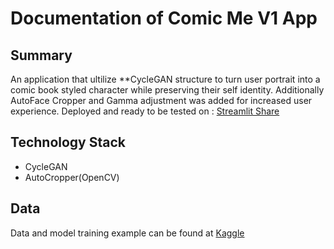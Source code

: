 # Documentation of Comic Me V1 App
## Summary
An application that ultilize **CycleGAN structure to turn user portrait into a comic book styled character while preserving their self identity.
Additionally AutoFace Cropper and Gamma adjustment was added for increased user experience.
Deployed and ready to be tested on :
[Streamlit Share](https://share.streamlit.io/nathannguyen-dev/comic_me_v1/main.py)
## Technology Stack
- CycleGAN
- AutoCropper(OpenCV)
## Data
Data and model training example can be found at [Kaggle](https://www.kaggle.com/nathannguyendev/face2comic)
